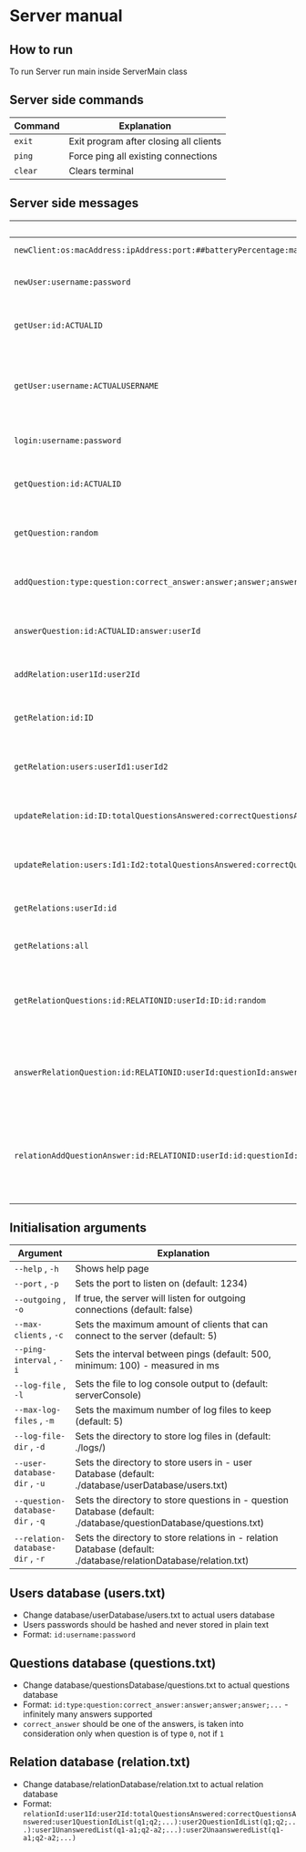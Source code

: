 # Server manual

## How to run
To run Server run main inside ServerMain class

## Server side commands

| Command | Explanation                            |
|---------|----------------------------------------|
| `exit`  | Exit program after closing all clients |
| `ping`  | Force ping all existing connections    |
| `clear` | Clears terminal                        |

## Server side messages

| Message                                                                                                                                                           | Explanation                                                                                                  |
|-------------------------------------------------------------------------------------------------------------------------------------------------------------------|--------------------------------------------------------------------------------------------------------------|
| `newClient:os:macAddress:ipAddress:port:##batteryPercentage:manufacturer:modelNumber##:username:message`                                                          | Getting Client info on first connection                                                                      |
| `newUser:username:password`                                                                                                                                       | Getting new user to add to database (users.txt)                                                              |
| `getUser:id:ACTUALID`                                                                                                                                             | Getting user from database by id, where ACTUALID is id (users.txt)                                           |
| `getUser:username:ACTUALUSERNAME`                                                                                                                                 | Getting user from database by username, where ACTUALUSERNAME is username (users.txt)                         |
| `login:username:password`                                                                                                                                         | Getting user to login from database (users.txt)                                                              |
| `getQuestion:id:ACTUALID`                                                                                                                                         | actualGetting question from database by id (questions.txt)                                                   |
| `getQuestion:random`                                                                                                                                              | Getting random question from database (questions.txt)                                                        |
| `addQuestion:type:question:correct_answer:answer;answer;answer:...`                                                                                               | Getting new question to add to database (questions.txt)                                                      |
| `answerQuestion:id:ACTUALID:answer:userId`                                                                                                                        | Getting answer to question from database by id (questions.txt)                                               |
 | `addRelation:user1Id:user2Id`                                                                                                                                     | Getting new relation to add to database (relation.txt)                                                       |
| `getRelation:id:ID`                                                                                                                                               | Getting relation from database by relation Id (relation.txt)                                                 |
| `getRelation:users:userId1:userId2`                                                                                                                               | Getting relation from database by users ids (relation.txt)                                                   |
| `updateRelation:id:ID:totalQuestionsAnswered:correctQuestionsAnswered:user1QuestionIdList:user2QuestionIdList:user1UnansweredList:user2UnansweredList`            | Getting relation to update in database by relation Id (relation.txt)                                         |
| `updateRelation:users:Id1:Id2:totalQuestionsAnswered:correctQuestionsAnswered:user1QuestionIdList:user2QuestionIdList:user1UnansweredList:user2UnansweredList`    | Getting relation to update in database by relation users ids (relation.txt)                                  |
| `getRelations:userId:id`                                                                                                                                          | Getting all relations from database by userId (relation.txt)                                                 |
| `getRelations:all`                                                                                                                                                | Getting all relations from database (relation.txt)                                                           |
| `getRelationQuestions:id:RELATIONID:userId:ID:id:random`                                                                                                          | Getting random question from database for relation with RELATIONID (relation.txt)                            |
| `answerRelationQuestion:id:RELATIONID:userId:questionId:answer`                                                                                                   | Getting answer to question from database for relation with RELATIONID (relation.txt)                         |
| `relationAddQuestionAnswer:id:RELATIONID:userId:id:questionId:id:answer`                                                                                          | Getting answer to question to database for relation with RELATIONID (to unanswered questions) (relation.txt) |
## Initialisation arguments

| Argument                         | Explanation                                                                                                       |
|----------------------------------|-------------------------------------------------------------------------------------------------------------------|
| `--help` , `-h`                  | Shows help page                                                                                                   |
| `--port` , `-p`                  | Sets the port to listen on (default: 1234)                                                                        |
| `--outgoing` , `-o`              | If true, the server will listen for outgoing connections (default: false)                                         |
| `--max-clients` , `-c`           | Sets the maximum amount of clients that can connect to the server (default: 5)                                    |
| `--ping-interval` , `-i`         | Sets the interval between pings (default: 500, minimum: 100) - measured in ms                                     |
| `--log-file` , `-l`              | Sets the file to log console output to (default: serverConsole)                                                   |
| `--max-log-files` , `-m`         | Sets the maximum number of log files to keep (default: 5)                                                         |
| `--log-file-dir` , `-d`          | Sets the directory to store log files in (default: ./logs/)                                                       |
| `--user-database-dir` , `-u`     | Sets the directory to store users in - user Database (default: ./database/userDatabase/users.txt)                 |
| `--question-database-dir` , `-q` | Sets the directory to store questions in - question Database (default: ./database/questionDatabase/questions.txt) |
| `--relation-database-dir` , `-r` | Sets the directory to store relations in - relation Database (default: ./database/relationDatabase/relation.txt)   |

## Users database (users.txt)
- Change database/userDatabase/users.txt to actual users database
- Users passwords should be hashed and never stored in plain text
- Format: `id:username:password`

## Questions database (questions.txt)
- Change database/questionsDatabase/questions.txt to actual questions database
- Format: `id:type:question:correct_answer:answer;answer;answer;...` - infinitely many answers supported
- `correct_answer` should be one of the answers, is taken into consideration only when question is of type `0`, not if `1`

## Relation database (relation.txt)
- Change database/relationDatabase/relation.txt to actual relation database
- Format: `relationId:user1Id:user2Id:totalQuestionsAnswered:correctQuestionsAnswered:user1QuestionIdList(q1;q2;...):user2QuestionIdList(q1;q2;...):user1UnansweredList(q1-a1;q2-a2;...):user2UnaansweredList(q1-a1;q2-a2;...)`
